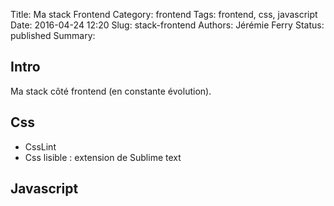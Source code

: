 Title: Ma stack Frontend
Category: frontend
Tags: frontend, css, javascript
Date: 2016-04-24 12:20
Slug: stack-frontend
Authors: Jérémie Ferry
Status: published
Summary:

## Intro

Ma stack côté frontend (en constante évolution).

## Css

- CssLint
- Css lisible : extension de Sublime text

## Javascript

